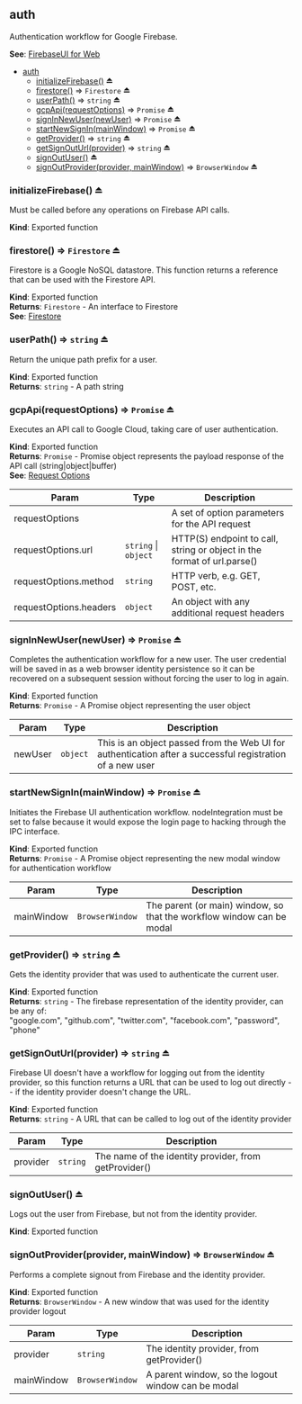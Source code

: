 <a name="module_auth"></a>

## auth
Authentication workflow for Google Firebase.

**See**: [FirebaseUI for Web](https://github.com/firebase/FirebaseUI-Web)  

* [auth](#module_auth)
    * [initializeFirebase()](#exp_module_auth--initializeFirebase) ⏏
    * [firestore()](#exp_module_auth--firestore) ⇒ <code>Firestore</code> ⏏
    * [userPath()](#exp_module_auth--userPath) ⇒ <code>string</code> ⏏
    * [gcpApi(requestOptions)](#exp_module_auth--gcpApi) ⇒ <code>Promise</code> ⏏
    * [signInNewUser(newUser)](#exp_module_auth--signInNewUser) ⇒ <code>Promise</code> ⏏
    * [startNewSignIn(mainWindow)](#exp_module_auth--startNewSignIn) ⇒ <code>Promise</code> ⏏
    * [getProvider()](#exp_module_auth--getProvider) ⇒ <code>string</code> ⏏
    * [getSignOutUrl(provider)](#exp_module_auth--getSignOutUrl) ⇒ <code>string</code> ⏏
    * [signOutUser()](#exp_module_auth--signOutUser) ⏏
    * [signOutProvider(provider, mainWindow)](#exp_module_auth--signOutProvider) ⇒ <code>BrowserWindow</code> ⏏

<a name="exp_module_auth--initializeFirebase"></a>

### initializeFirebase() ⏏
Must be called before any operations on Firebase API calls.

**Kind**: Exported function  
<a name="exp_module_auth--firestore"></a>

### firestore() ⇒ <code>Firestore</code> ⏏
Firestore is a Google NoSQL datastore. This function returns a reference that can be used with the Firestore API.

**Kind**: Exported function  
**Returns**: <code>Firestore</code> - An interface to Firestore  
**See**: [Firestore](https://firebase.google.com/docs/firestore/)  
<a name="exp_module_auth--userPath"></a>

### userPath() ⇒ <code>string</code> ⏏
Return the unique path prefix for a user.

**Kind**: Exported function  
**Returns**: <code>string</code> - A path string  
<a name="exp_module_auth--gcpApi"></a>

### gcpApi(requestOptions) ⇒ <code>Promise</code> ⏏
Executes an API call to Google Cloud, taking care of user authentication.

**Kind**: Exported function  
**Returns**: <code>Promise</code> - Promise object represents the payload response of the API call (string|object|buffer)  
**See**: [Request Options](https://github.com/request/request#requestoptions-callback)  

| Param | Type | Description |
| --- | --- | --- |
| requestOptions |  | A set of option parameters for the API request |
| requestOptions.url | <code>string</code> \| <code>object</code> | HTTP(S) endpoint to call, string or object in the format of url.parse() |
| requestOptions.method | <code>string</code> | HTTP verb, e.g. GET, POST, etc. |
| requestOptions.headers | <code>object</code> | An object with any additional request headers |

<a name="exp_module_auth--signInNewUser"></a>

### signInNewUser(newUser) ⇒ <code>Promise</code> ⏏
Completes the authentication workflow for a new user. The user credential will be saved in as a web browser identity persistence so it can be recovered on a subsequent session without forcing the user to log in again.

**Kind**: Exported function  
**Returns**: <code>Promise</code> - A Promise object representing the user object  

| Param | Type | Description |
| --- | --- | --- |
| newUser | <code>object</code> | This is an object passed from the Web UI for authentication after a successful registration of a new user |

<a name="exp_module_auth--startNewSignIn"></a>

### startNewSignIn(mainWindow) ⇒ <code>Promise</code> ⏏
Initiates the Firebase UI authentication workflow. nodeIntegration must be set to false because it wouldexpose the login page to hacking through the IPC interface.

**Kind**: Exported function  
**Returns**: <code>Promise</code> - A Promise object representing the new modal window for authentication workflow  

| Param | Type | Description |
| --- | --- | --- |
| mainWindow | <code>BrowserWindow</code> | The parent (or main) window, so that the workflow window can be modal |

<a name="exp_module_auth--getProvider"></a>

### getProvider() ⇒ <code>string</code> ⏏
Gets the identity provider that was used to authenticate the current user.

**Kind**: Exported function  
**Returns**: <code>string</code> - The firebase representation of the identity provider, can be any of:             "google.com","github.com","twitter.com","facebook.com","password","phone"  
<a name="exp_module_auth--getSignOutUrl"></a>

### getSignOutUrl(provider) ⇒ <code>string</code> ⏏
Firebase UI doesn't have a workflow for logging out from the identity provider, so this functionreturns a URL that can be used to log out directly -- if the identity provider doesn't change the URL.

**Kind**: Exported function  
**Returns**: <code>string</code> - A URL that can be called to log out of the identity provider  

| Param | Type | Description |
| --- | --- | --- |
| provider | <code>string</code> | The name of the identity provider, from getProvider() |

<a name="exp_module_auth--signOutUser"></a>

### signOutUser() ⏏
Logs out the user from Firebase, but not from the identity provider.

**Kind**: Exported function  
<a name="exp_module_auth--signOutProvider"></a>

### signOutProvider(provider, mainWindow) ⇒ <code>BrowserWindow</code> ⏏
Performs a complete signout from Firebase and the identity provider.

**Kind**: Exported function  
**Returns**: <code>BrowserWindow</code> - A new window that was used for the identity provider logout  

| Param | Type | Description |
| --- | --- | --- |
| provider | <code>string</code> | The identity provider, from getProvider() |
| mainWindow | <code>BrowserWindow</code> | A parent window, so the logout window can be modal |

